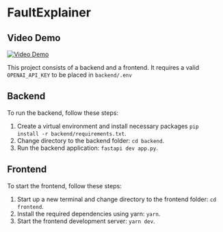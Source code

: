 # FaultExplainer

## Video Demo

[![Video Demo](https://img.youtube.com/vi/AIrq0ulJt1E/0.jpg)](https://youtu.be/AIrq0ulJt1E)

This project consists of a backend and a frontend. It requires a valid `OPENAI_API_KEY` to be placed in `backend/.env`

## Backend

To run the backend, follow these steps:

1. Create a virtual environment and install necessary packages `pip install -r backend/requirements.txt`.
2. Change directory to the backend folder: `cd backend`.
3. Run the backend application: `fastapi dev app.py`.

## Frontend

To start the frontend, follow these steps:

1. Start up a new terminal and change directory to the frontend folder: `cd frontend`.
2. Install the required dependencies using yarn: `yarn`.
3. Start the frontend development server: `yarn dev`.
